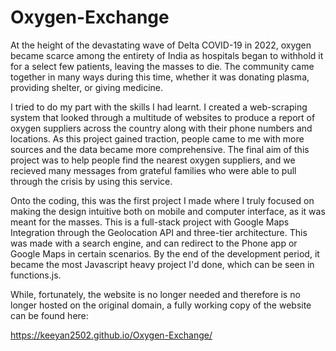 # Oxygen-Exchange

At the height of the devastating wave of Delta COVID-19 in 2022, oxygen became scarce among the entirety of India as hospitals began to withhold it for a select few patients, leaving the masses to die. The community came together in many ways during this time, whether it was donating plasma, providing shelter, or giving medicine. 

I tried to do my part with the skills I had learnt. I created a web-scraping system that looked through a multitude of websites to produce a report of oxygen suppliers across the country along with their phone numbers and locations. As this project gained traction, people came to me with more sources and the data became more comprehensive. The final aim of this project was to help people find the nearest oxygen suppliers, and we recieved many messages from grateful families who were able to pull through the crisis by using this service.

Onto the coding, this was the first project I made where I truly focused on making the design intuitive both on mobile and computer interface, as it was meant for the masses. This is a full-stack project with Google Maps Integration through the Geolocation API and three-tier architecture. This was made with a search engine, and can redirect to the Phone app or Google Maps in certain scenarios. By the end of the development period, it became the most Javascript heavy project I'd done, which can be seen in functions.js.

While, fortunately, the website is no longer needed and therefore is no longer hosted on the original domain, a fully working copy of the website can be found here: 

https://keeyan2502.github.io/Oxygen-Exchange/
